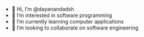 - 👋 Hi, I’m @dayanandadsh
- 👀 I’m interested in software programming
- 🌱 I’m currently learning computer applications
- 💞️ I’m looking to collaborate on software engineering

<!---
dayanandadsh/dayanandadsh is a ✨ special ✨ repository because its `README.md` (this file) appears on your GitHub profile.
You can click the Preview link to take a look at your changes.
--->
